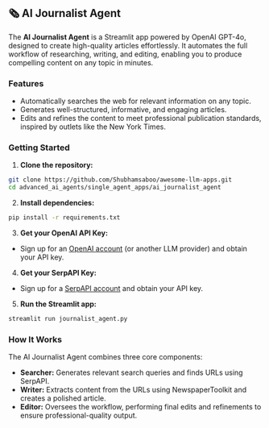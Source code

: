 ## 🗞️ AI Journalist Agent

The **AI Journalist Agent** is a Streamlit app powered by OpenAI GPT-4o, designed to create high-quality articles effortlessly. It automates the full workflow of researching, writing, and editing, enabling you to produce compelling content on any topic in minutes.

### Features

* Automatically searches the web for relevant information on any topic.
* Generates well-structured, informative, and engaging articles.
* Edits and refines the content to meet professional publication standards, inspired by outlets like the New York Times.

### Getting Started

1. **Clone the repository:**

```bash
git clone https://github.com/Shubhamsaboo/awesome-llm-apps.git
cd advanced_ai_agents/single_agent_apps/ai_journalist_agent
```

2. **Install dependencies:**

```bash
pip install -r requirements.txt
```

3. **Get your OpenAI API Key:**

* Sign up for an [OpenAI account](https://platform.openai.com/) (or another LLM provider) and obtain your API key.

4. **Get your SerpAPI Key:**

* Sign up for a [SerpAPI account](https://serpapi.com/) and obtain your API key.

5. **Run the Streamlit app:**

```bash
streamlit run journalist_agent.py
```

### How It Works

The AI Journalist Agent combines three core components:

* **Searcher:** Generates relevant search queries and finds URLs using SerpAPI.
* **Writer:** Extracts content from the URLs using NewspaperToolkit and creates a polished article.
* **Editor:** Oversees the workflow, performing final edits and refinements to ensure professional-quality output.
